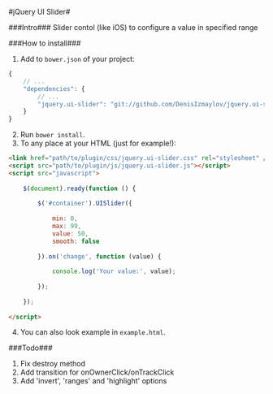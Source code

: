 #jQuery UI Slider#

###Intro###
Slider contol (like iOS) to configure a value in specified range


###How to install###
1. Add to `bower.json` of your project:
```javascript
{
	// ...
	"dependencies": {
		// ...
		"jquery.ui-slider": "git://github.com/DenisIzmaylov/jquery.ui-slider.git"
	}
}
```

2. Run `bower install`.
3. To any place at your HTML (just for example!):
```html
<link href="path/to/plugin/css/jquery.ui-slider.css" rel="stylesheet" />
<script src="path/to/plugin/js/jquery.ui-slider.js"></script>
<script src="javascript">
	
	$(document).ready(function () {
		
		$('#container').UISlider({
			
            min: 0,
            max: 99,
            value: 50,
            smooth: false
 			
		}).on('change', function (value) {
			
			console.log('Your value:', value);
			
		});
	
	});
	
</script>
```
4. You can also look example in `example.html`.


###Todo###
1. Fix destroy method
2. Add transition for onOwnerClick/onTrackClick
3. Add 'invert', 'ranges' and 'highlight' options
